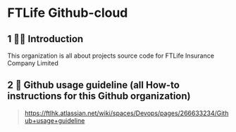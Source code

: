 # FTLife Github-cloud

## 1 🙋‍♀️ Introduction
This organization is all about projects source code for FTLife Insurance Company Limited

## 2 🌈 Github usage guideline (all How-to instructions for this Github organization)
> https://ftlhk.atlassian.net/wiki/spaces/Devops/pages/266633234/Github+usage+guideline
<!--

**Here are some ideas to get you started:**

🙋‍♀️ A short introduction - what is your organization all about?
🌈 Contribution guidelines - how can the community get involved?
👩‍💻 Useful resources - where can the community find your docs? Is there anything else the community should know?
🍿 Fun facts - what does your team eat for breakfast?
🧙 Remember, you can do mighty things with the power of [Markdown](https://docs.github.com/github/writing-on-github/getting-started-with-writing-and-formatting-on-github/basic-writing-and-formatting-syntax)
-->
